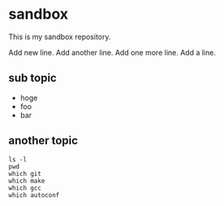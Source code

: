 # sandbox

This is my sandbox repository.

Add new line.
Add another line.
Add one more line.
Add a line.

## sub topic

- hoge
- foo
- bar

## another topic

```shell
ls -l
pwd
which git
which make
which gcc
which autoconf
```
